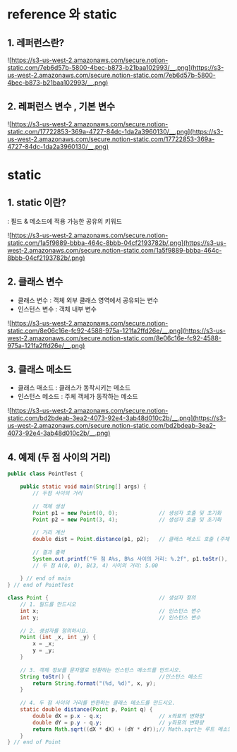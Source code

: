 # reference 와 static

## 1. 레퍼런스란?

![https://s3-us-west-2.amazonaws.com/secure.notion-static.com/7eb6d57b-5800-4bec-b873-b21baa102993/__.png](https://s3-us-west-2.amazonaws.com/secure.notion-static.com/7eb6d57b-5800-4bec-b873-b21baa102993/__.png)

## 2. 레퍼런스 변수 , 기본 변수

![https://s3-us-west-2.amazonaws.com/secure.notion-static.com/17722853-369a-4727-84dc-1da2a3960130/__.png](https://s3-us-west-2.amazonaws.com/secure.notion-static.com/17722853-369a-4727-84dc-1da2a3960130/__.png)

# static

## 1. static 이란?

: 필드 & 메소드에 적용 가능한 공유의 키워드

![https://s3-us-west-2.amazonaws.com/secure.notion-static.com/1a5f9889-bbba-464c-8bbb-04cf2193782b/.png](https://s3-us-west-2.amazonaws.com/secure.notion-static.com/1a5f9889-bbba-464c-8bbb-04cf2193782b/.png)

## 2. 클래스 변수

- 클래스 변수 : 객체 외부 클래스 영역에서 공유되는 변수
- 인스턴스 변수 : 객체 내부 변수

![https://s3-us-west-2.amazonaws.com/secure.notion-static.com/8e06c16e-fc92-4588-975a-121fa2ffd26e/__.png](https://s3-us-west-2.amazonaws.com/secure.notion-static.com/8e06c16e-fc92-4588-975a-121fa2ffd26e/__.png)

## 3. 클래스 메소드

- 클래스 매소드 : 클래스가 동작시키는 메소드
- 인스턴스 메소드 : 주체 객체가 동작하는 메소드

![https://s3-us-west-2.amazonaws.com/secure.notion-static.com/bd2bdeab-3ea2-4073-92e4-3ab48d010c2b/__.png](https://s3-us-west-2.amazonaws.com/secure.notion-static.com/bd2bdeab-3ea2-4073-92e4-3ab48d010c2b/__.png)

## 4. 예제 (두 점 사이의 거리)

```java
public class PointTest {

	public static void main(String[] args) {
		// 두점 사이의 거리
		
		// 객체 생성
		Point p1 = new Point(0, 0);				// 생성자 호출 및 초기화
		Point p2 = new Point(3, 4);				// 생성자 호출 및 초기화
		
		// 거리 계산
		double dist = Point.distance(p1, p2); 	// 클래스 메소드 호출 (주체 객체 없이도 호출 가능)
	
		// 결과 출력
		System.out.printf("두 점 A%s, B%s 사이의 거리: %.2f", p1.toStr(), p2.toStr(), dist); 
		// 두 점 A(0, 0), B(3, 4) 사이의 거리: 5.00
	
	} // end of main
} // end of PointTest

class Point {									// 생성자 정의
	// 1. 필드를 만드시오
	int x;										// 인스턴스 변수
	int y;										// 인스턴스 변수
	
	// 2. 생성자를 정의하시요.
	Point (int _x, int _y) {
		x = _x;
		y = _y;
	}
	
	// 3. 객체 정보를 문자열로 반환하는 인스턴스 메소드를 만드시오.
	String toStr() {							//인스턴스 메소드
		return String.format("(%d, %d)", x, y);
	}
	
	// 4. 두 점 사이의 거리를 반환하는 클래스 메소드를 만드시오.
	static double distance(Point p, Point q) { 
		double dX = p.x - q.x;					// x좌표의 변화량
		double dY = p.y - q.y;					// y좌표의 변화량
		return Math.sqrt((dX * dX) + (dY * dY));// Math.sqrt는 루트 메소드
	}
} // end of Point
```
